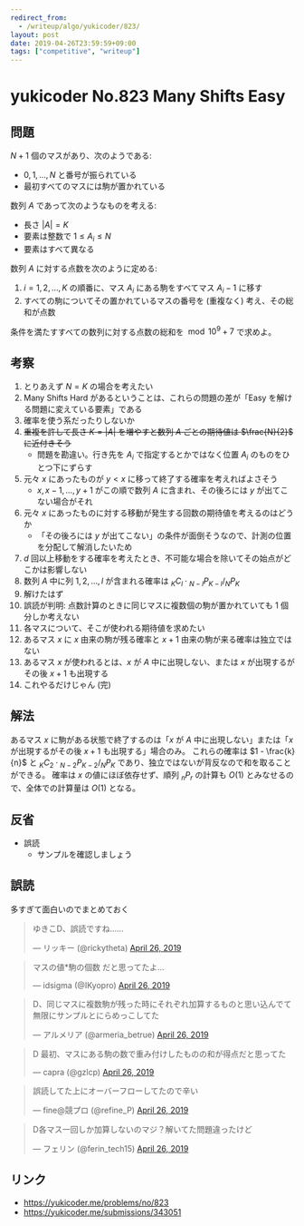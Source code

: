 ```yaml
---
redirect_from:
  - /writeup/algo/yukicoder/823/
layout: post
date: 2019-04-26T23:59:59+09:00
tags: ["competitive", "writeup"]
---
```


# yukicoder No.823 Many Shifts Easy

## 問題

$N + 1$ 個のマスがあり、次のようである:

-   $0, 1, \dots, N$ と番号が振られている
-   最初すべてのマスには駒が置かれている

数列 $A$ であって次のようなものを考える:

-   長さ $|A| = K$
-   要素は整数で $1 \le A_i \le N$
-   要素はすべて異なる

数列 $A$ に対する点数を次のように定める:

1.  $i = 1, 2, \dots, K$ の順番に、マス $A_i$ にある駒をすべてマス $A_i−1$ に移す
2.  すべての駒についてその置かれているマスの番号を (重複なく) 考え、その総和が点数

条件を満たすすべての数列に対する点数の総和を $\bmod 10^9 + 7$ で求めよ。


## 考察

1.  とりあえず $N = K$ の場合を考えたい
1.  Many Shifts Hard があるということは、これらの問題の差が「Easy を解ける問題に変えている要素」である
1.  確率を使う系だったりしないか
1.  ~~重複を許して長さ $K = |A|$ を増やすと数列 $A$ ごとの期待値は $\frac{N}{2}$ に近付きそう~~
    -   問題を勘違い。行き先を $A_i$ で指定するとかではなく位置 $A_i$ のものをひとつ下にずらす
1.  元々 $x$ にあったものが $y \lt x$ に移って終了する確率を考えればよさそう
    -   $x, x - 1, \dots, y + 1$ がこの順で数列 $A$ に含まれ、その後ろには $y$ が出てこない場合がそれ
1.  元々 $x$ にあったものに対する移動が発生する回数の期待値を考えるのはどうか
    -   「その後ろには $y$ が出てこない」の条件が面倒そうなので、計測の位置を分配して解消したいため
1.  $d$ 回以上移動をする確率を考えたとき、不可能な場合を除いてその始点がどこかは影響しない
1.  数列 $A$ 中に列 $1, 2, \dots, l$ が含まれる確率は ${} _ K C _ l \cdot {} _ {N - l} P _ {K - l} / {} _ N P _ K$
1.  解けたはず
1.  誤読が判明: 点数計算のときに同じマスに複数個の駒が置かれていても $1$ 個分しか考えない
1.  各マスについて、そこが使われる期待値を求めたい
1.  あるマス $x$ に $x$ 由来の駒が残る確率と $x + 1$ 由来の駒が来る確率は独立ではない
1.  あるマス $x$ が使われるとは、$x$ が $A$ 中に出現しない、または $x$ が出現するがその後 $x + 1$ も出現する
1.  これやるだけじゃん (完)

## 解法

あるマス $x$ に駒がある状態で終了するのは「$x$ が $A$ 中に出現しない」または「$x$ が出現するがその後 $x + 1$ も出現する」場合のみ。
これらの確率は $1 - \frac{k}{n}$ と ${} _ K C _ 2 \cdot {} _ {N - 2} P _ {K - 2} / {} _ N P _ K$ であり、独立ではないが背反なので和を取ることができる。
確率は $x$ の値にほぼ依存せず、順列 ${} _ n P _ r$ の計算も $O(1)$ とみなせるので、全体での計算量は $O(1)$ となる。

## 反省

-   誤読
    -   サンプルを確認しましょう


## 誤読

多すぎて面白いのでまとめておく

<blockquote class="twitter-tweet" data-partner="tweetdeck"><p lang="ja" dir="ltr">ゆきこD、誤読ですね……</p>&mdash; リッキー (@rickytheta) <a href="https://twitter.com/rickytheta/status/1121783945912131584?ref_src=twsrc%5Etfw">April 26, 2019</a></blockquote>
<blockquote class="twitter-tweet"><p lang="ja" dir="ltr">マスの値*駒の個数 だと思ってたよ...</p>&mdash; idsigma (@IKyopro) <a href="https://twitter.com/IKyopro/status/1121782338394845186?ref_src=twsrc%5Etfw">April 26, 2019</a></blockquote>
<blockquote class="twitter-tweet"><p lang="ja" dir="ltr">D、同じマスに複数駒が残った時にそれぞれ加算するものと思い込んでて無限にサンプルとにらめっこしてた</p>&mdash; アルメリア (@armeria_betrue) <a href="https://twitter.com/armeria_betrue/status/1121781161749966848?ref_src=twsrc%5Etfw">April 26, 2019</a></blockquote>
<blockquote class="twitter-tweet"><p lang="ja" dir="ltr">D 最初、マスにある駒の数で重み付けしたものの和が得点だと思ってた</p>&mdash; capra (@gzlcp) <a href="https://twitter.com/gzlcp/status/1121782198145703937?ref_src=twsrc%5Etfw">April 26, 2019</a></blockquote>
<blockquote class="twitter-tweet" data-conversation="none" data-cards="hidden" data-partner="tweetdeck"><p lang="ja" dir="ltr">誤読してた上にオーバーフローしてたので辛い</p>&mdash; fine@競プロ (@refine_P) <a href="https://twitter.com/refine_P/status/1121781818955485184?ref_src=twsrc%5Etfw">April 26, 2019</a></blockquote>
<script async src="https://platform.twitter.com/widgets.js" charset="utf-8"></script>
<blockquote class="twitter-tweet"><p lang="ja" dir="ltr">D各マス一回しか加算しないのマジ？解いてた問題違ったけど</p>&mdash; フェリン (@ferin_tech15) <a href="https://twitter.com/ferin_tech15/status/1121782071725191168?ref_src=twsrc%5Etfw">April 26, 2019</a></blockquote>


## リンク

-   <https://yukicoder.me/problems/no/823>
-   <https://yukicoder.me/submissions/343051>
